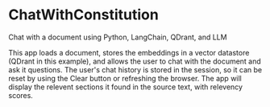 # ChatWithConstitution
Chat with a document using Python, LangChain, QDrant, and LLM

This app loads a document, stores the embeddings in a vector datastore (QDrant in this example), and allows the user to chat with the document and ask it questions. The user's chat history is stored in the session, so it can be reset by using the Clear button or refreshing the browser. The app will display the relevent sections it found in the source text, with relevency scores.


